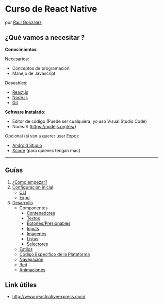 # Curso de React Native

por [Raul Gonzalez](https://twitter.com/soyraulgonzalez)

## ¿Qué vamos a necesitar ?

**Conocimientos**:

Necesarios:

- Conceptos de programación
- Manejo de Javascript 

Deseables:

- [React.js](https://es.reactjs.org/)
- [Node.js](https://nodejs.org/es/)
- [Git](https://git-scm.com/)

**Software instalado**:

- Editor de código (Puede ser cualquiera, yo uso Visual Studio Code)
- NodeJS (https://nodejs.org/es/)

Opcional (si van a querer usar Expo):

- [Android Studio](https://developer.android.com/studio)
- [Xcode](https://developer.apple.com/xcode/resources/) (para quienes tengan mac)

---

## Guías

1. [¿Como empezar?](./Comenzando.md)
2. [Configuración inicial](./Setup.md)
   - [CLI](./Setup-CLI.md)
   - [Expo](./Setup-Expo.md)
3. [Desarrollo](./Desarrollo.md)
   - Componentes
     - [Contenedores](./Componentes/Contenedores.md)
     - [Textos](./Componentes/Textos.md)
     - [Botones/Presionables](./Componentes/Presionables.md)
     - [Inputs](./Componentes/Inputs.md)
     - [Imagenes](./Componentes/Imagenes.md)
     - [Listas](./Componentes/Listas.md)
     - [Selectores](./Componentes/Selectores.md)
   - [Estilos](./Estilos.md)
   - [Código Especifico de la Plataforma](./Plataforma.md)
   - [Navegacion](./Navegacion.md)
   - [Red](./Red.md)
   - [Animaciones](./Animaciones.md)

## Link útiles

- http://www.reactnativeexpress.com/

